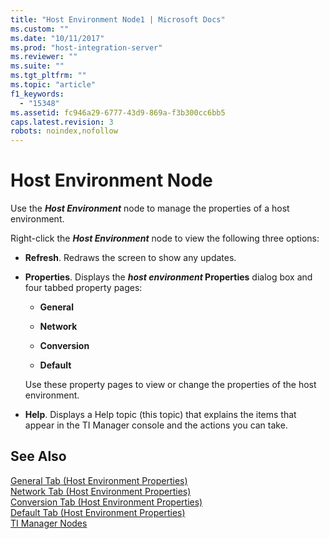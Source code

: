```yaml
---
title: "Host Environment Node1 | Microsoft Docs"
ms.custom: ""
ms.date: "10/11/2017"
ms.prod: "host-integration-server"
ms.reviewer: ""
ms.suite: ""
ms.tgt_pltfrm: ""
ms.topic: "article"
f1_keywords: 
  - "15348"
ms.assetid: fc946a29-6777-43d9-869a-f3b300cc6bb5
caps.latest.revision: 3
robots: noindex,nofollow
---
```

# Host Environment Node
Use the ***Host Environment*** node to manage the properties of a host environment.  
  
 Right-click the ***Host Environment*** node to view the following three options:  
  
-   **Refresh**. Redraws the screen to show any updates.  
  
-   **Properties**. Displays the ***host environment* Properties** dialog box and four tabbed property pages:  
  
    -   **General**  
  
    -   **Network**  
  
    -   **Conversion**  
  
    -   **Default**  
  
     Use these property pages to view or change the properties of the host environment.  
  
-   **Help**. Displays a Help topic (this topic) that explains the items that appear in the TI Manager console and the actions you can take.  
  
## See Also  
 [General Tab (Host Environment Properties)](../core/general-tab-host-environment-properties.md)   
 [Network Tab (Host Environment Properties)](../core/network-tab-host-environment-properties.md)   
 [Conversion Tab (Host Environment Properties)](../core/conversion-tab-host-environment-properties.md)   
 [Default Tab (Host Environment Properties)](../core/default-tab-host-environment-properties.md)   
 [TI Manager Nodes](../core/ti-manager-nodes.md)